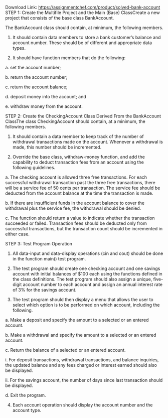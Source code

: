 Download Link: https://assignmentchef.com/product/solved-bank-account
<br>
STEP 1: Create the Multifile Project and the Main (Base) ClassCreate a new project that consists of the base class BankAccount.

The BankAccount class should contain, at minimum, the following members.

1.    It should contain data members to store a bank customer’s balance and account number. These should be of different and appropriate data types.

2.    It should have function members that do the following:

a.    set the account number;

b.    return the account number;

c.    return the account balance;

d.    deposit money into the account; and

e.    withdraw money from the account.

STEP 2: Create the CheckingAccount Class Derived From the BankAccount ClassThe class CheckingAccount should contain, at a minimum, the following members.

1.    It should contain a data member to keep track of the number of withdrawal transactions made on the account. Whenever a withdrawal is made, this number should be incremented.

2.    Override the base class, withdraw-money function, and add the capability to deduct transaction fees from an account using the following guidelines.

a.    The checking account is allowed three free transactions. For each successful withdrawal transaction past the three free transactions, there will be a service fee of 50 cents per transaction. The service fee should be deducted from the account balance at the time the transaction is made.

b.    If there are insufficient funds in the account balance to cover the withdrawal plus the service fee, the withdrawal should be denied.

c.    The function should return a value to indicate whether the transaction succeeded or failed. Transaction fees should be deducted only from successful transactions, but the transaction count should be incremented in either case.

STEP 3: Test Program Operation

1.    All data-input and data-display operations (cin and cout) should be done in the function main() test program.

2.    The test program should create one checking account and one savings account with initial balances of $100 each using the functions defined in the class definitions. The test program should also assign a unique, five-digit account number to each account and assign an annual interest rate of 3% for the savings account.

3.    The test program should then display a menu that allows the user to select which option is to be performed on which account, including the following.

a.    Make a deposit and specify the amount to a selected or an entered account.

b.    Make a withdrawal and specify the amount to a selected or an entered account.

c.    Return the balance of a selected or an entered account.

i.        For deposit transactions, withdrawal transactions, and balance inquiries, the updated balance and any fees charged or interest earned should also be displayed.

ii.        For the savings account, the number of days since last transaction should be displayed.

d.    Exit the program.

4.    Each account operation should display the account number and the account type.
